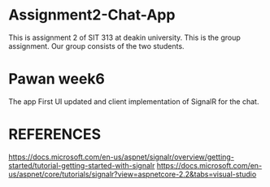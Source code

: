 # Assignment2-Chat-App
This is assignment 2 of SIT 313 at deakin university. This is the group assignment. Our group consists of the two students.

# Pawan week6 
The app First UI updated and client implementation of SignalR for the chat.

# REFERENCES
https://docs.microsoft.com/en-us/aspnet/signalr/overview/getting-started/tutorial-getting-started-with-signalr
https://docs.microsoft.com/en-us/aspnet/core/tutorials/signalr?view=aspnetcore-2.2&tabs=visual-studio


